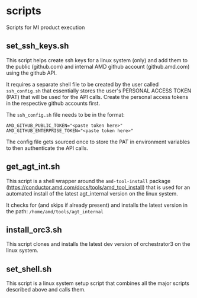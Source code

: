 # scripts
Scripts for MI product execution

## set_ssh_keys.sh
This script helps create ssh keys for a linux system (only) and add them to the public (github.com) and internal AMD github account (github.amd.com) using the github API.

It requires a separate shell file to be created by the user called `ssh_config.sh` that essentially stores the user's PERSONAL ACCESS TOKEN (PAT) that will be used for the API calls. Create the personal access tokens in the respective github accounts first.

The `ssh_config.sh` file needs to be in the format:

```
AMD_GITHUB_PUBLIC_TOKEN="<paste token here>"
AMD_GITHUB_ENTERPRISE_TOKEN="<paste token here>"
```
The config file gets sourced once to store the PAT in environment variables to then authenticate the API calls.

## get_agt_int.sh

This script is a shell wrapper around the `amd-tool-install` package (https://conductor.amd.com/docs/tools/amd_tool_install) that is used for an automated install of the latest agt_internal version on the linux system.

It checks for (and skips if already present) and installs the latest version in the path: `/home/amd/tools/agt_internal`

## install_orc3.sh

This script clones and installs the latest dev version of  orchestrator3 on the linux system.

## set_shell.sh

This script is a linux system setup script that combines all the major scripts described above and calls them.